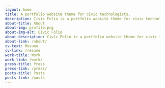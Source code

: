```yaml
---
layout: home
title: A portfolio website theme for civic technologists.
description: Civic Folio is a portfolio website theme for civic technologists.
about-title: About
about-img: profile.png
about-img-alt: Civic Folio
about-description: Civic Folio is a portfolio website theme for civic technologists.
about-link: /about/
cv-text: Resume
cv-link: /resume
work-title: Work
work-link: /work/
press-title: Press
press-link: /press/
posts-title: Posts
posts-link: /posts
---
```

